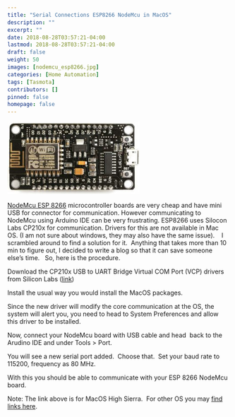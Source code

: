 ```yaml
---
title: "Serial Connections ESP8266 NodeMcu in MacOS"
description: ""
excerpt: ""
date: 2018-08-28T03:57:21-04:00
lastmod: 2018-08-28T03:57:21-04:00
draft: false
weight: 50
images: [nodemcu_esp8266.jpg]
categories: [Home Automation]
tags: [Tasmota]
contributors: []
pinned: false
homepage: false
---
```


![Image](nodemcu_esp8266.jpg "ESP 8266 NodeMCU Board")

<a href="http://nodemcu.com/index_en.html" target="_blank" rel="noopener">NodeMcu ESP 8266</a> microcontroller boards are very cheap and have mini USB for connector for communication. However communicating to NodeMcu using Arduino IDE can be very frustrating. ESP8266 uses Silocon Labs CP210x for communication. Drivers for this are not available in Mac OS. (I am not sure about windows, they may also have the same issue).&nbsp; &nbsp; I scrambled around to find a solution for it.&nbsp; Anything that takes more than 10 min to figure out, I decided to write a blog so that it can save someone else&#8217;s time.&nbsp; &nbsp;So, here is the procedure.

Download the CP210x USB to UART Bridge Virtual COM Port (VCP) drivers from Silicon Labs ([link](https://www.silabs.com/documents/public/software/Mac_OSX_VCP_Driver.zip))

Install the usual way you would install the MacOS packages.

Since the new driver will modify the core communication at the OS, the system will alert you, you need to head to System Preferences and allow this driver to be installed.

Now, connect your NodeMcu board with USB cable and head&nbsp; back to the Arudino IDE and under Tools > Port.

You will see a new serial port added.&nbsp; Choose that.&nbsp; Set your baud rate to 115200, frequency as 80 MHz.

With this you should be able to communicate with your ESP 8266 NodeMcu board.

Note: The link above is for MacOS High Sierra.&nbsp; For other OS you may <a href="https://www.silabs.com/products/development-tools/software/usb-to-uart-bridge-vcp-drivers" target="_blank" rel="noopener">find links here</a>.
